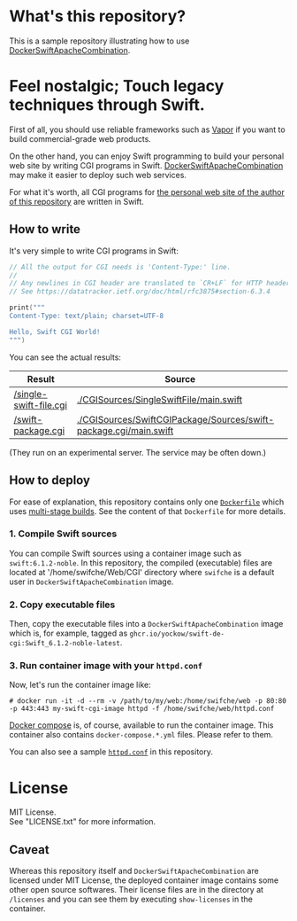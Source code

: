 # What's this repository?

This is a sample repository illustrating how to use [DockerSwiftApacheCombination](https://GitHub.com/YOCKOW/DockerSwiftApacheCombination).


# Feel nostalgic; Touch legacy techniques through Swift.

First of all, you should use reliable frameworks such as [Vapor](https://vapor.codes/) if you want to build commercial-grade web products.

On the other hand, you can enjoy Swift programming to build your personal web site by writing CGI programs in Swift. [DockerSwiftApacheCombination](https://GitHub.com/YOCKOW/DockerSwiftApacheCombination) may make it easier to deploy such web services.

For what it's worth, all CGI programs for [the personal web site of the author of this repository](https://YOCKOW.jp/) are written in Swift.

## How to write

It's very simple to write CGI programs in Swift:

```Swift
// All the output for CGI needs is 'Content-Type:' line.
//
// Any newlines in CGI header are translated to `CR+LF` for HTTP header by the server.
// See https://datatracker.ietf.org/doc/html/rfc3875#section-6.3.4

print("""
Content-Type: text/plain; charset=UTF-8

Hello, Swift CGI World!
""")
```

You can see the actual results:

| Result                                                                         | Source                                                                                                                                 |
|--------------------------------------------------------------------------------|----------------------------------------------------------------------------------------------------------------------------------------|
| [/single-swift-file.cgi](https://eutardigrada.yockow.jp/single-swift-file.cgi) | [./CGISources/SingleSwiftFile/main.swift](./CGISources/SingleSwiftFile/main.swift)                                                     |
| [/swift-package.cgi](https://eutardigrada.yockow.jp/swift-package.cgi)         | [./CGISources/SwiftCGIPackage/Sources/swift-package.cgi/main.swift](./CGISources/SwiftCGIPackage/Sources/swift-package.cgi/main.swift) |

(They run on an experimental server. The service may be often down.)


## How to deploy

For ease of explanation, this repository contains only one [`Dockerfile`](./Dockerfile) which uses [multi-stage builds](https://docs.docker.com/build/building/multi-stage/). See the content of that `Dockerfile` for more details.

### 1. Compile Swift sources

You can compile Swift sources using a container image such as `swift:6.1.2-noble`.
In this repository, the compiled (executable) files are located at '/home/swifche/Web/CGI' directory where `swifche` is a default user in `DockerSwiftApacheCombination` image.

### 2. Copy executable files

Then, copy the executable files into a `DockerSwiftApacheCombination` image which is, for example, tagged as `ghcr.io/yockow/swift-de-cgi:Swift_6.1.2-noble-latest`.

### 3. Run container image with your `httpd.conf`

Now, let's run the container image like:

`# docker run -it -d --rm -v /path/to/my/web:/home/swifche/web -p 80:80 -p 443:443 my-swift-cgi-image httpd -f /home/swifche/web/httpd.conf`

[Docker compose](https://docs.docker.com/compose/) is, of course, available to run the container image.
This container also contains `docker-compose.*.yml` files. Please refer to them.

You can also see a sample [`httpd.conf`](./Web/static/Config/httpd.conf) in this repository.


# License

MIT License.  
See "LICENSE.txt" for more information.

## Caveat

Whereas this repository itself and `DockerSwiftApacheCombination` are licensed under MIT License, the deployed container image contains some other open source softwares.
Their license files are in the directory at `/licenses` and you can see them by executing `show-licenses` in the container.
